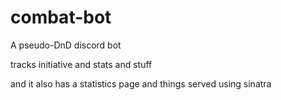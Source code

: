 # combat-bot

A pseudo-DnD discord bot

tracks initiative and stats and stuff

and it also has a statistics page and things served using sinatra
